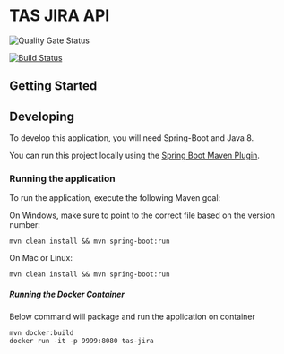 # TAS JIRA API
![Quality Gate Status](http://100.105.82.201:9000/api/project_badges/measure?project=com.asurion.gtcoe%3Agtcoe-jira&metric=alert_status)

[![Build Status](http://100.105.78.216:8080/buildStatus/icon?job=GTCOE_CORE)](http://100.105.78.216:8080/job/GTCOE_JIRA/)

## Getting Started
## Developing

To develop this application, you will need Spring-Boot and Java 8. 

You can run this project locally using the [Spring Boot Maven Plugin][]. 

[Spring Boot Maven Plugin]: https://docs.spring.io/spring-boot/docs/current/reference/html/build-tool-plugins-maven-plugin.html
[Spring Boot Developer Tools]: https://docs.spring.io/spring-boot/docs/current/reference/html/using-boot-devtools.html

### Running the application

To run the application, execute the following Maven goal:

On Windows, make sure to point to the correct file based on the version number:

```
mvn clean install && mvn spring-boot:run
```

On Mac or Linux:

```
mvn clean install && mvn spring-boot:run
```

##### Running the Docker Container

Below command will package and run the application on container

```
mvn docker:build
docker run -it -p 9999:8080 tas-jira
```